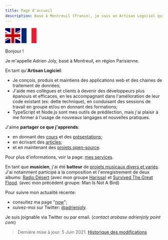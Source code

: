 ```yaml
---
title: Page d'accueil
description: Basé à Montreuil (France), je suis un Artisan Logiciel qui joue aussi de la batterie. 🥁
---
```


<div class="language-flags">
  <a href="/"><img alt="English / Anglais" id="lang-en" src="/img/lang-en.png"></a>
  <a href="/fr" class="active"><img alt="French / Français" id="lang-fr" src="/img/lang-fr.png"></a>
</div>

Bonjour !

Je m'appelle Adrien Joly, basé à Montreuil, en région Parisienne.

En tant qu'**Artisan Logiciel**:
- Je conçois, produis et maintiens des applications web et des chaines de traitement de données;
- J'aide mes collègues et clients à devenir des développeurs plus épanouis et efficaces, en les accompagnant dans l'amélioration de leur code existant (ex: dette technique), en conduisant des sessions de travail en groupe et/ou en donnant des formations;
- TypeScript et Node.js sont mes outils de prédilection, mais j'ai plaisir à me former à l'usage de nouveaux langages et nouvelles pratiques.

J'aime **partager ce que j'apprends**:

- en donnant des [cours](/teaching) et des [présentations](/talks);
- en écrivant des [articles](/posts);
- et en maintenant des [projets open-source](/prod).

Pour plus d'informations, voir la page: [mes services](/pro/fr).

En tant que **musicien**, j'ai été **batteur** de [projets musicaux divers et variés](/music). J'ai notamment participé à la composition et l'enregistrement de deux albums: [Radio Désert](https://harissa.bandcamp.com/album/radio-d-sert) (avec mon groupe [Harissa](https://www.facebook.com/harissaquartet/)) et [Survived The Great Flood](https://www.discogs.com/fr/Man-Is-Not-A-Bird-Survived-The-Great-Flood/master/870529). (avec mon précédent groupe: Man Is Not A Bird)

Pour suivre mon actualité récente:
- consultez ma page "[now](/now)";
- suivez-moi sur Twitter: [@adrienjoly](https://twitter.com/adrienjoly).

Je suis joignable via Twitter ou par email. (_contact arobase adrienjoly point com_)

> Dernière mise à jour: 5 Juin 2021. [Historique des modifications](https://github.com/adrienjoly/adrienjoly.github.com/commits/master)
